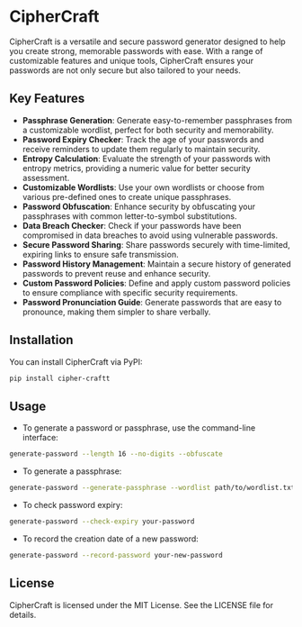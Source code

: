 # CipherCraft
CipherCraft is a versatile and secure password generator designed to help you create strong, memorable passwords with ease. With a range of customizable features and unique tools, CipherCraft ensures your passwords are not only secure but also tailored to your needs.

 ## Key Features
- **Passphrase Generation**: Generate easy-to-remember passphrases from a customizable wordlist, perfect for both security and memorability.
- **Password Expiry Checker**: Track the age of your passwords and receive reminders to update them regularly to maintain security.
- **Entropy Calculation**: Evaluate the strength of your passwords with entropy metrics, providing a numeric value for better security assessment.
- **Customizable Wordlists**: Use your own wordlists or choose from various pre-defined ones to create unique passphrases.
- **Password Obfuscation**: Enhance security by obfuscating your passphrases with common letter-to-symbol substitutions.
- **Data Breach Checker**: Check if your passwords have been compromised in data breaches to avoid using vulnerable passwords.
- **Secure Password Sharing**: Share passwords securely with time-limited, expiring links to ensure safe transmission.
- **Password History Management**: Maintain a secure history of generated passwords to prevent reuse and enhance security.
- **Custom Password Policies**: Define and apply custom password policies to ensure compliance with specific security requirements.
- **Password Pronunciation Guide**: Generate passwords that are easy to pronounce, making them simpler to share verbally.
  
## Installation
You can install CipherCraft via PyPI:

```bash
pip install cipher-craftt
```
## Usage
- To generate a password or passphrase, use the command-line interface:

```bash
generate-password --length 16 --no-digits --obfuscate
```
- To generate a passphrase:

```bash
generate-password --generate-passphrase --wordlist path/to/wordlist.txt --num-words 5 --separator '-'
```

- To check password expiry:

```bash
generate-password --check-expiry your-password
```

- To record the creation date of a new password:

```bash
generate-password --record-password your-new-password
```

## License
CipherCraft is licensed under the MIT License. See the LICENSE file for details.

